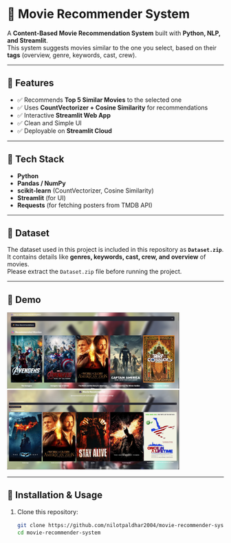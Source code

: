 # 🎥 Movie Recommender System

A **Content-Based Movie Recommendation System** built with **Python, NLP, and Streamlit**.  
This system suggests movies similar to the one you select, based on their **tags** (overview, genre, keywords, cast, crew).  

---

## 🔹 Features
- ✅ Recommends **Top 5 Similar Movies** to the selected one  
- ✅ Uses **CountVectorizer + Cosine Similarity** for recommendations  
- ✅ Interactive **Streamlit Web App**  
- ✅ Clean and Simple UI  
- ✅ Deployable on **Streamlit Cloud**  

---

## 🔹 Tech Stack
- **Python**
- **Pandas / NumPy**
- **scikit-learn** (CountVectorizer, Cosine Similarity)
- **Streamlit** (for UI)
- **Requests** (for fetching posters from TMDB API)

---


## 🔹 Dataset
The dataset used in this project is included in this repository as **`Dataset.zip`**.  
It contains details like **genres, keywords, cast, crew, and overview** of movies.  
Please extract the `Dataset.zip` file before running the project.  



---

## 🔹 Demo  

<img src="Images/Demo.png" alt="Demo Image 1" width="400"/>
<img src="Images/Demo1.png" alt="Demo Image 2" width="400"/>


---

## 🔹 Installation & Usage

1. Clone this repository:
   ```bash
   git clone https://github.com/nilotpaldhar2004/movie-recommender-system.git
   cd movie-recommender-system

